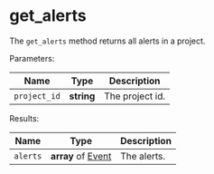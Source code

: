 # get_alerts

The `get_alerts` method returns all alerts in a project.

  Parameters:

__Name__ | __Type__ | __Description__
--- | --- | --- | 
`project_id` | __string__ | The project id.

  Results:

__Name__ | __Type__ | __Description__
--- | --- | --- | 
`alerts` | __array__ of [Event](../types/Event.md) | The alerts.

